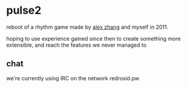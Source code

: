 # pulse2

reboot of a rhythm game made by [alex zhang](https://github.com/Zhangerr) and myself in 2011. 

hoping to use experience gained since then to create something more extensible, and reach the features we never managed to

## chat

we're currently using IRC on the network redrosid.pw
